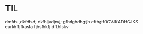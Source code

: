 # TIL
dmfds.,dkfdfsd;
dkfhljvdjnvj;
gfhdghdhgfjh
cfthgtf0GVJKADHGJKS
eurkhffjfkasfa
fjhsfhkfj
dfkhlskv
